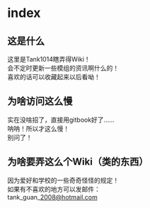 # index

## 这是什么

这里是Tank1014瞎弄得Wiki！  
会不定时更新一些模组的资讯啊什么的！  
喜欢的话可以收藏起来以后看呦！

## 为啥访问这么慢

实在没啥招了，直接用gitbook好了......  
呐呐！所以才这么慢！  
别问了！

## 为啥要弄这么个Wiki（类的东西）

因为爱好和学校的一些奇奇怪怪的规定！  
如果有不喜欢的地方可以发邮件：  
tank\_guan\_2008@hotmail.com

